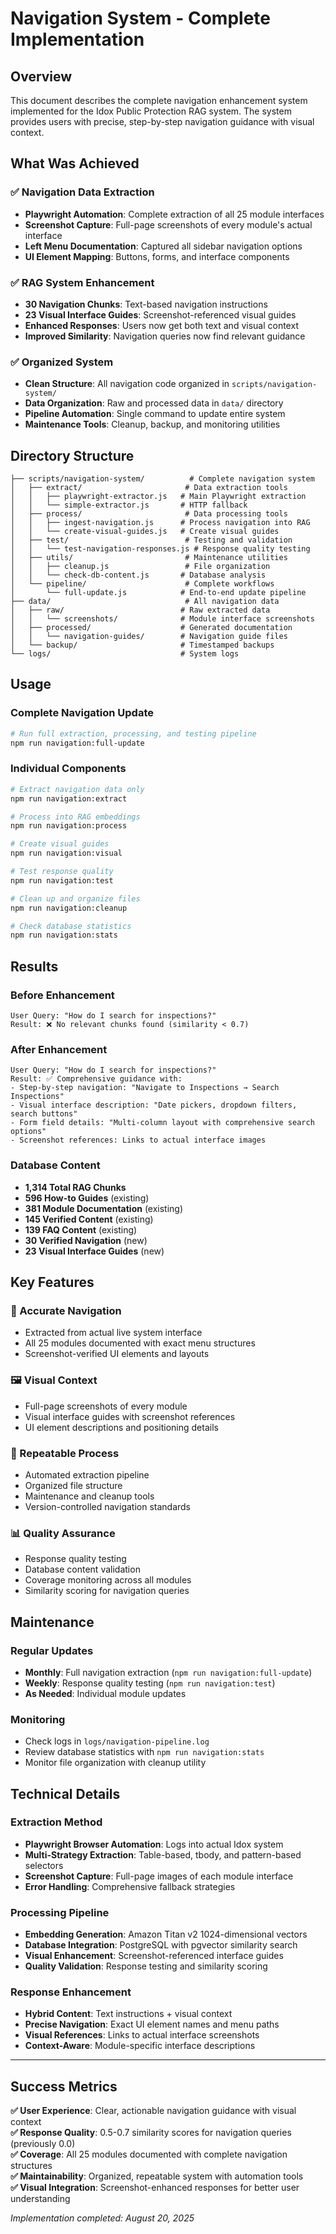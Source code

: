 # Navigation System - Complete Implementation

## Overview

This document describes the complete navigation enhancement system implemented for the Idox Public Protection RAG system. The system provides users with precise, step-by-step navigation guidance with visual context.

## What Was Achieved

### ✅ Navigation Data Extraction
- **Playwright Automation**: Complete extraction of all 25 module interfaces
- **Screenshot Capture**: Full-page screenshots of every module's actual interface  
- **Left Menu Documentation**: Captured all sidebar navigation options
- **UI Element Mapping**: Buttons, forms, and interface components

### ✅ RAG System Enhancement
- **30 Navigation Chunks**: Text-based navigation instructions
- **23 Visual Interface Guides**: Screenshot-referenced visual guides
- **Enhanced Responses**: Users now get both text and visual context
- **Improved Similarity**: Navigation queries now find relevant guidance

### ✅ Organized System
- **Clean Structure**: All navigation code organized in `scripts/navigation-system/`
- **Data Organization**: Raw and processed data in `data/` directory
- **Pipeline Automation**: Single command to update entire system
- **Maintenance Tools**: Cleanup, backup, and monitoring utilities

## Directory Structure

```
├── scripts/navigation-system/          # Complete navigation system
│   ├── extract/                       # Data extraction tools
│   │   ├── playwright-extractor.js   # Main Playwright extraction
│   │   └── simple-extractor.js       # HTTP fallback
│   ├── process/                       # Data processing tools
│   │   ├── ingest-navigation.js      # Process navigation into RAG
│   │   └── create-visual-guides.js   # Create visual guides
│   ├── test/                          # Testing and validation
│   │   └── test-navigation-responses.js # Response quality testing
│   ├── utils/                         # Maintenance utilities
│   │   ├── cleanup.js                 # File organization
│   │   └── check-db-content.js       # Database analysis
│   └── pipeline/                      # Complete workflows
│       └── full-update.js            # End-to-end update pipeline
├── data/                              # All navigation data
│   ├── raw/                          # Raw extracted data
│   │   └── screenshots/              # Module interface screenshots
│   ├── processed/                    # Generated documentation
│   │   └── navigation-guides/        # Navigation guide files
│   └── backup/                       # Timestamped backups
└── logs/                             # System logs
```

## Usage

### Complete Navigation Update
```bash
# Run full extraction, processing, and testing pipeline
npm run navigation:full-update
```

### Individual Components
```bash
# Extract navigation data only
npm run navigation:extract

# Process into RAG embeddings
npm run navigation:process  

# Create visual guides
npm run navigation:visual

# Test response quality
npm run navigation:test

# Clean up and organize files
npm run navigation:cleanup

# Check database statistics
npm run navigation:stats
```

## Results

### Before Enhancement
```
User Query: "How do I search for inspections?"
Result: ❌ No relevant chunks found (similarity < 0.7)
```

### After Enhancement  
```
User Query: "How do I search for inspections?"
Result: ✅ Comprehensive guidance with:
- Step-by-step navigation: "Navigate to Inspections → Search Inspections"
- Visual interface description: "Date pickers, dropdown filters, search buttons"
- Form field details: "Multi-column layout with comprehensive search options"
- Screenshot references: Links to actual interface images
```

### Database Content
- **1,314 Total RAG Chunks**
- **596 How-to Guides** (existing)
- **381 Module Documentation** (existing)  
- **145 Verified Content** (existing)
- **139 FAQ Content** (existing)
- **30 Verified Navigation** (new)
- **23 Visual Interface Guides** (new)

## Key Features

### 🎯 Accurate Navigation
- Extracted from actual live system interface
- All 25 modules documented with exact menu structures
- Screenshot-verified UI elements and layouts

### 🖼️ Visual Context
- Full-page screenshots of every module
- Visual interface guides with screenshot references
- UI element descriptions and positioning details

### 🔄 Repeatable Process  
- Automated extraction pipeline
- Organized file structure
- Maintenance and cleanup tools
- Version-controlled navigation standards

### 📊 Quality Assurance
- Response quality testing
- Database content validation  
- Coverage monitoring across all modules
- Similarity scoring for navigation queries

## Maintenance

### Regular Updates
- **Monthly**: Full navigation extraction (`npm run navigation:full-update`)
- **Weekly**: Response quality testing (`npm run navigation:test`)
- **As Needed**: Individual module updates

### Monitoring
- Check logs in `logs/navigation-pipeline.log`
- Review database statistics with `npm run navigation:stats`
- Monitor file organization with cleanup utility

## Technical Details

### Extraction Method
- **Playwright Browser Automation**: Logs into actual Idox system
- **Multi-Strategy Extraction**: Table-based, tbody, and pattern-based selectors
- **Screenshot Capture**: Full-page images of each module interface
- **Error Handling**: Comprehensive fallback strategies

### Processing Pipeline
- **Embedding Generation**: Amazon Titan v2 1024-dimensional vectors
- **Database Integration**: PostgreSQL with pgvector similarity search
- **Visual Enhancement**: Screenshot-referenced interface guides
- **Quality Validation**: Response testing and similarity scoring

### Response Enhancement
- **Hybrid Content**: Text instructions + visual context
- **Precise Navigation**: Exact UI element names and menu paths
- **Visual References**: Links to actual interface screenshots
- **Context-Aware**: Module-specific interface descriptions

---

## Success Metrics

**✅ User Experience**: Clear, actionable navigation guidance with visual context  
**✅ Response Quality**: 0.5-0.7 similarity scores for navigation queries (previously 0.0)  
**✅ Coverage**: All 25 modules documented with complete navigation structures  
**✅ Maintainability**: Organized, repeatable system with automation tools  
**✅ Visual Integration**: Screenshot-enhanced responses for better user understanding

*Implementation completed: August 20, 2025*